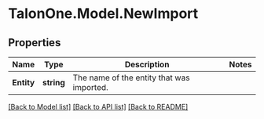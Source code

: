 # TalonOne.Model.NewImport
## Properties

Name | Type | Description | Notes
------------ | ------------- | ------------- | -------------
**Entity** | **string** | The name of the entity that was imported. | 

[[Back to Model list]](../README.md#documentation-for-models) [[Back to API list]](../README.md#documentation-for-api-endpoints) [[Back to README]](../README.md)

